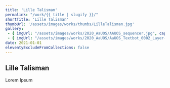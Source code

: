 ```yaml
---
title: 'Lille Talisman'
permalink: "/work/{{ title | slugify }}/"
shortTitle: 'Lille Talisman'
thumbUrl: '/assets/images/works/thumbs/LilleTalisman.jpg'
gallery:
 - { imgUrl: "/assets/images/works/2020_AaUOS/AAUOS_sequencer.jpg", caption: "" }
 - { imgUrl: "/assets/images/works/2020_AaUOS/AaUOS_Textbot_0002_Layer-20.jpg", caption: "" }
date: 2021-01-01
eleventyExcludeFromCollections: false
---
```



<div class="Grid Grid--gutters Grid--full large-Grid--fit">
  <div class="Grid-cell">
    <div class='headerGroup'>
      <h2>Lille Talisman</h2>
      <p>Lorem Ipsum</p>
    </div>
  </div>
</div>